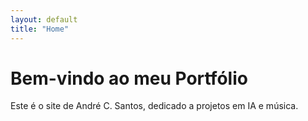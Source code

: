 ```yaml
---
layout: default
title: "Home"
---
```


# Bem-vindo ao meu Portfólio
Este é o site de André C. Santos, dedicado a projetos em IA e música.